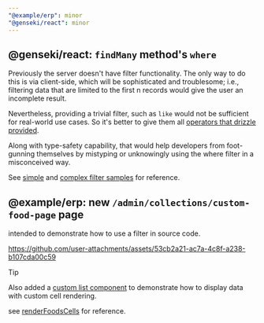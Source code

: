 ```yaml
---
"@example/erp": minor
"@genseki/react": minor
---
```


## @genseki/react: `findMany` method's `where`

Previously the server doesn't have filter functionality. 
The only way to do this is via client-side, which will be sophisticated and troublesome; i.e., filtering data that are limited to the first n records would give the user an incomplete result.

Nevertheless, providing a trivial filter, such as `like` would not be sufficient for real-world use cases. 
So it's better to give them all [operators that drizzle provided](https://github.com/softnetics/genseki/pull/61/files#diff-64e2e95728cdee0c91653b1fe43241682ab23fb39642970eb9f054d709202690). 

Along with type-safety capability, that would help developers from foot-gunning themselves by mistyping or unknowingly using the where filter in a misconceived way.

See [simple](https://github.com/softnetics/genseki/pull/61/files?diff=unified&w=0#diff-57a06782ec15e2e9a736382771d2f201304e359479752f893038c5bab01d76dcR33-R46) and [complex filter samples](https://github.com/softnetics/genseki/pull/61/files?diff=unified&w=0#diff-0a8eec2eb4f9356b504b16d81f11d60b5b6e6566d24fed79a4c2bd92b2ec588eR305-R383) for reference. 

## @example/erp: new `/admin/collections/custom-food-page` page

intended to demonstrate how to use a filter in source code.

https://github.com/user-attachments/assets/53cb2a21-ac7a-4c8f-a238-b107cda00c59

> [!TIP] 
> Also added a [custom list component](https://github.com/softnetics/genseki/pull/61/files?diff=unified&w=0#diff-bb8bf64086ef44df2aa775aa4431016d1b340674be456571131bf9ea38bc16c7) to demonstrate how to display data with custom cell rendering.
>
> see [renderFoodsCells](https://github.com/softnetics/genseki/pull/61/files?diff=unified&w=0#diff-e0a7d24561c070f8468733072ef63f60f8960a2e752d7334cc0979b98d313076) for reference.
